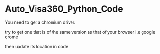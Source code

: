 # Auto_Visa360_Python_Code

You need to get a chromium driver.

try to get one that is of the same version as that of your browser i.e google crome

then update its location in code
